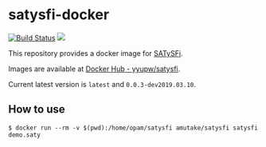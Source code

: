 satysfi-docker
==============

[![Build Status](https://travis-ci.org/y-yu/satysfi-docker.svg?branch=master)](https://travis-ci.org/y-yu/satysfi-docker)
[![](https://images.microbadger.com/badges/image/yyupw/satysfi-docker.svg)](https://microbadger.com/images/yyupw/satysfi-docker "Get your own image badge on microbadger.com")


This repository provides a docker image for [SATySFi](https://github.com/gfngfn/SATySFi).

Images are available at [Docker Hub - yyupw/satysfi](https://hub.docker.com/r/amutake/satysfi/).

Current latest version is `latest` and `0.0.3-dev2019.03.10`.

How to use
----------

```
$ docker run --rm -v $(pwd):/home/opam/satysfi amutake/satysfi satysfi demo.saty
```
